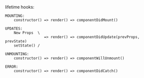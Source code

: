 lifetime hooks:
    
    MOUNTING:
        constructor() => render() => componentDidMount()
    
    UPDATES:
        New Props  \
                      => render() => componentDidUpdate(prevProps, prevState)
        setState() /
            
    UNMOUNTING:
        constructor() => render() => componentWillUnmount()
    
    ERROR:
        constructor() => render() => componentDidCatch()
